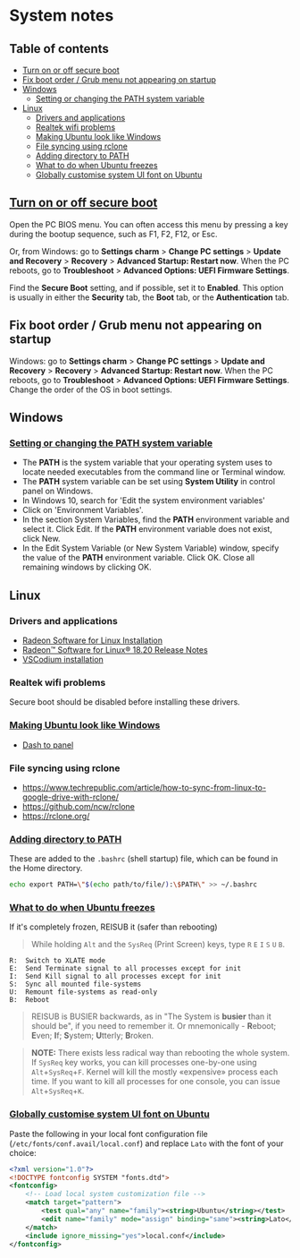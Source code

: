 # System notes <!-- omit in toc -->

## Table of contents <!-- omit in toc -->
- [Turn on or off secure boot](#turn-on-or-off-secure-boot)
- [Fix boot order / Grub menu not appearing on startup](#fix-boot-order--grub-menu-not-appearing-on-startup)
- [Windows](#windows)
  - [Setting or changing the PATH system variable](#setting-or-changing-the-path-system-variable)
- [Linux](#linux)
  - [Drivers and applications](#drivers-and-applications)
  - [Realtek wifi problems](#realtek-wifi-problems)
  - [Making Ubuntu look like Windows](#making-ubuntu-look-like-windows)
  - [File syncing using rclone](#file-syncing-using-rclone)
  - [Adding directory to PATH](#adding-directory-to-path)
  - [What to do when Ubuntu freezes](#what-to-do-when-ubuntu-freezes)
  - [Globally customise system UI font on Ubuntu](#globally-customise-system-ui-font-on-ubuntu)


## [Turn on or off secure boot](https://docs.microsoft.com/en-us/windows-hardware/manufacture/desktop/disabling-secure-boot)

Open the PC BIOS menu. You can often access this menu by pressing a key during the bootup sequence, such as F1, F2, F12, or Esc.

Or, from Windows: go to **Settings charm** > **Change PC settings** > **Update and Recovery** > **Recovery** > **Advanced Startup: Restart now**. When the PC reboots, go to **Troubleshoot** > **Advanced Options: UEFI Firmware Settings**.

Find the **Secure Boot** setting, and if possible, set it to **Enabled**. This option is usually in either the **Security** tab, the **Boot** tab, or the **Authentication** tab.


## Fix boot order / Grub menu not appearing on startup 

Windows: go to **Settings charm** > **Change PC settings** > **Update and Recovery** > **Recovery** > **Advanced Startup: Restart now**. When the PC reboots, go to **Troubleshoot** > **Advanced Options: UEFI Firmware Settings**. Change the order of the OS in boot settings.


## Windows

### [Setting or changing the PATH system variable](https://www.java.com/en/download/help/path.xml)

* The **PATH** is the system variable that your operating system uses to locate needed executables from the command line or Terminal window.
* The **PATH** system variable can be set using **System Utility** in control panel on Windows.
* In Windows 10, search for 'Edit the system environment variables'
* Click on 'Environment Variables'.
* In the section System Variables, find the **PATH** environment variable and select it. Click Edit. If the **PATH** environment variable does not exist, click New.
* In the Edit System Variable (or New System Variable) window, specify the value of the **PATH** environment variable. Click OK. Close all remaining windows by clicking OK.


## Linux 

### Drivers and applications

* [Radeon Software for Linux Installation](https://www.amd.com/en/support/kb/release-notes/AMDGPU-INSTALLATION)
* [Radeon™ Software for Linux® 18.20 Release Notes](https://www.amd.com/en/support/kb/release-notes/rn-prorad-lin-18-20)
* [VSCodium installation](https://gitlab.com/paulcarroty/vscodium-deb-rpm-repo)


### Realtek wifi problems

Secure boot should be disabled before installing these drivers.


### [Making Ubuntu look like Windows](https://www.howtogeek.com/353819/how-to-make-ubuntu-look-more-like-windows/)

* [Dash to panel](https://github.com/home-sweet-gnome/dash-to-panel)


### File syncing using rclone

* https://www.techrepublic.com/article/how-to-sync-from-linux-to-google-drive-with-rclone/
* https://github.com/ncw/rclone
* https://rclone.org/


### [Adding directory to PATH](https://askubuntu.com/a/688998/714808)

These are added to the `.bashrc` (shell startup) file, which can be found in the Home directory.

```sh
echo export PATH=\"$(echo path/to/file/):\$PATH\" >> ~/.bashrc
```


### [What to do when Ubuntu freezes](https://askubuntu.com/a/36717/714808)

If it's completely frozen, REISUB it (safer than rebooting)

> While holding `Alt` and the `SysReq` (Print Screen) keys, type `R` `E` `I` `S` `U` `B`.

```
R:  Switch to XLATE mode
E:  Send Terminate signal to all processes except for init
I:  Send Kill signal to all processes except for init
S:  Sync all mounted file-systems
U:  Remount file-systems as read-only
B:  Reboot
```

> REISUB is BUSIER backwards, as in "The System is **busier** than it should be", if you need to remember it. Or mnemonically - **R**eboot; **E**ven; **I**f; **S**ystem; **U**tterly; **B**roken.

> **NOTE:** There exists less radical way than rebooting the whole system. If `SysReq` key works, you can kill processes one-by-one using `Alt`+`SysReq`+`F`. Kernel will kill the mostly «expensive» process each time. If you want to kill all processes for one console, you can issue `Alt`+`SysReq`+`K`.


### [Globally customise system UI font on Ubuntu](https://github.com/Microsoft/vscode/issues/10144#issuecomment-337490205)

Paste the following in your local font configuration file (`/etc/fonts/conf.avail/local.conf`) and replace `Lato` with the font of your choice:

```xml
<?xml version="1.0"?>
<!DOCTYPE fontconfig SYSTEM "fonts.dtd">
<fontconfig>
	<!-- Load local system customization file -->
	<match target="pattern"> 
		<test qual="any" name="family"><string>Ubuntu</string></test>
		<edit name="family" mode="assign" binding="same"><string>Lato</string></edit>
	</match>	
	<include ignore_missing="yes">local.conf</include>
</fontconfig>
```
